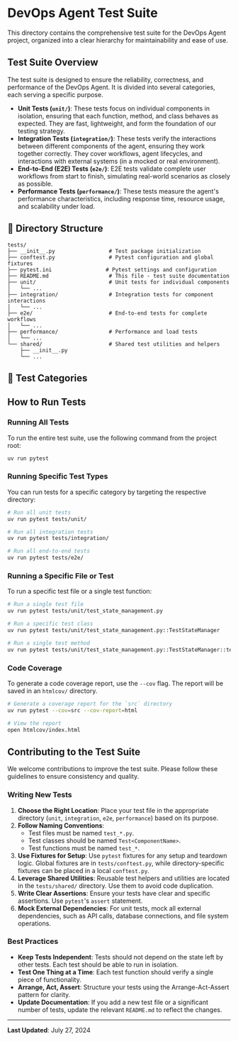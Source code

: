 # DevOps Agent Test Suite

This directory contains the comprehensive test suite for the DevOps Agent project, organized into a clear hierarchy for maintainability and ease of use.

## Test Suite Overview

The test suite is designed to ensure the reliability, correctness, and performance of the DevOps Agent. It is divided into several categories, each serving a specific purpose.

- **Unit Tests (`unit/`)**: These tests focus on individual components in isolation, ensuring that each function, method, and class behaves as expected. They are fast, lightweight, and form the foundation of our testing strategy.
- **Integration Tests (`integration/`)**: These tests verify the interactions between different components of the agent, ensuring they work together correctly. They cover workflows, agent lifecycles, and interactions with external systems (in a mocked or real environment).
- **End-to-End (E2E) Tests (`e2e/`)**: E2E tests validate complete user workflows from start to finish, simulating real-world scenarios as closely as possible.
- **Performance Tests (`performance/`)**: These tests measure the agent's performance characteristics, including response time, resource usage, and scalability under load.

## 📁 Directory Structure

```
tests/
├── __init__.py                 # Test package initialization
├── conftest.py                 # Pytest configuration and global fixtures
├── pytest.ini                 # Pytest settings and configuration
├── README.md                   # This file - test suite documentation
├── unit/                       # Unit tests for individual components
│   └── ...
├── integration/                # Integration tests for component interactions
│   └── ...
├── e2e/                        # End-to-end tests for complete workflows
│   └── ...
├── performance/                # Performance and load tests
│   └── ...
└── shared/                     # Shared test utilities and helpers
    ├── __init__.py
    └── ...
```

## 🧪 Test Categories

## How to Run Tests

### Running All Tests
To run the entire test suite, use the following command from the project root:
```bash
uv run pytest
```

### Running Specific Test Types
You can run tests for a specific category by targeting the respective directory:
```bash
# Run all unit tests
uv run pytest tests/unit/

# Run all integration tests
uv run pytest tests/integration/

# Run all end-to-end tests
uv run pytest tests/e2e/
```

### Running a Specific File or Test
To run a specific test file or a single test function:
```bash
# Run a single test file
uv run pytest tests/unit/test_state_management.py

# Run a specific test class
uv run pytest tests/unit/test_state_management.py::TestStateManager

# Run a single test method
uv run pytest tests/unit/test_state_management.py::TestStateManager::test_basic_functionality
```

### Code Coverage
To generate a code coverage report, use the `--cov` flag. The report will be saved in an `htmlcov/` directory.
```bash
# Generate a coverage report for the `src` directory
uv run pytest --cov=src --cov-report=html

# View the report
open htmlcov/index.html
```

## Contributing to the Test Suite

We welcome contributions to improve the test suite. Please follow these guidelines to ensure consistency and quality.

### Writing New Tests

1.  **Choose the Right Location**: Place your test file in the appropriate directory (`unit`, `integration`, `e2e`, `performance`) based on its purpose.
2.  **Follow Naming Conventions**:
    *   Test files must be named `test_*.py`.
    *   Test classes should be named `Test<ComponentName>`.
    *   Test functions must be named `test_*`.
3.  **Use Fixtures for Setup**: Use `pytest` fixtures for any setup and teardown logic. Global fixtures are in `tests/conftest.py`, while directory-specific fixtures can be placed in a local `conftest.py`.
4.  **Leverage Shared Utilities**: Reusable test helpers and utilities are located in the `tests/shared/` directory. Use them to avoid code duplication.
5.  **Write Clear Assertions**: Ensure your tests have clear and specific assertions. Use `pytest`'s `assert` statement.
6.  **Mock External Dependencies**: For unit tests, mock all external dependencies, such as API calls, database connections, and file system operations.

### Best Practices

*   **Keep Tests Independent**: Tests should not depend on the state left by other tests. Each test should be able to run in isolation.
*   **Test One Thing at a Time**: Each test function should verify a single piece of functionality.
*   **Arrange, Act, Assert**: Structure your tests using the Arrange-Act-Assert pattern for clarity.
*   **Update Documentation**: If you add a new test file or a significant number of tests, update the relevant `README.md` to reflect the changes.

---

**Last Updated**: July 27, 2024